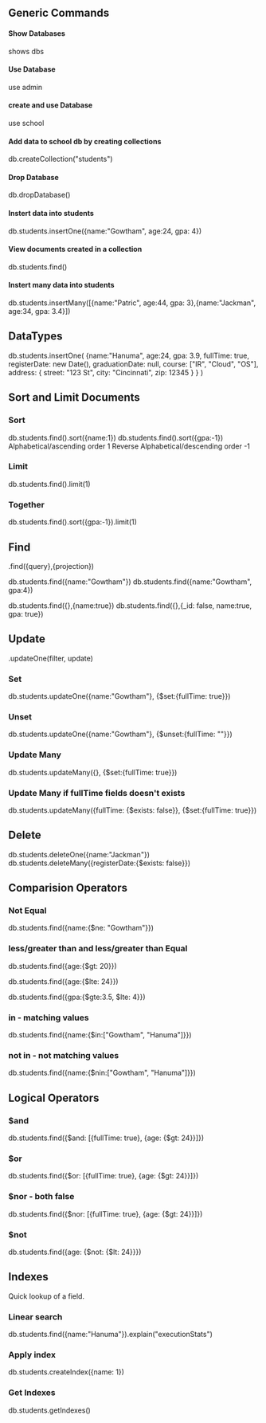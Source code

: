 ## Generic Commands

#### Show Databases
shows dbs

#### Use Database
use admin

#### create and use Database
use school

#### Add data to school db by creating collections
db.createCollection("students")

#### Drop Database
db.dropDatabase()

#### Instert data into students
db.students.insertOne({name:"Gowtham", age:24, gpa: 4})

#### View documents created in a collection
db.students.find()

#### Instert many data into students
db.students.insertMany([{name:"Patric", age:44, gpa: 3},{name:"Jackman", age:34, gpa: 3.4}])

## DataTypes
db.students.insertOne(
    {name:"Hanuma",
     age:24,
     gpa: 3.9,
     fullTime: true,
     registerDate: new Date(),
     graduationDate: null,
     course: ["IR", "Cloud", "OS"],
     address: {
        street: "123 St",
        city: "Cincinnati",
        zip: 12345
     }
    }
    )

## Sort and Limit Documents

### Sort
db.students.find().sort({name:1})
db.students.find().sort({gpa:-1})
Alphabetical/ascending order 1
Reverse Alphabetical/descending order -1

### Limit
db.students.find().limit(1)

### Together
db.students.find().sort({gpa:-1}).limit(1)

## Find
.find({query},{projection})

db.students.find({name:"Gowtham"})
db.students.find({name:"Gowtham", gpa:4})

db.students.find({},{name:true})
db.students.find({},{_id: false, name:true, gpa: true})

## Update
.updateOne(filter, update)

### Set
db.students.updateOne({name:"Gowtham"}, {$set:{fullTime: true}})

### Unset
db.students.updateOne({name:"Gowtham"}, {$unset:{fullTime: ""}})

### Update Many
db.students.updateMany({}, {$set:{fullTime: true}})

### Update Many if fullTime fields doesn't exists
db.students.updateMany({fullTime: {$exists: false}}, {$set:{fullTime: true}})

## Delete
db.students.deleteOne({name:"Jackman"})
db.students.deleteMany({registerDate:{$exists: false}})

## Comparision Operators
### Not Equal
db.students.find({name:{$ne: "Gowtham"}})

### less/greater than and less/greater than Equal
db.students.find({age:{$gt: 20}})

db.students.find({age:{$lte: 24}})

db.students.find({gpa:{$gte:3.5, $lte: 4}})

### in - matching values
db.students.find({name:{$in:["Gowtham", "Hanuma"]}})

### not in - not matching values
db.students.find({name:{$nin:["Gowtham", "Hanuma"]}})


## Logical Operators
### $and
db.students.find({$and: [{fullTime: true}, {age: {$gt: 24}}]})

### $or
db.students.find({$or: [{fullTime: true}, {age: {$gt: 24}}]})

### $nor - both false
db.students.find({$nor: [{fullTime: true}, {age: {$gt: 24}}]})

### $not
db.students.find({age: {$not: {$lt: 24}}})

## Indexes
Quick lookup of a field.

### Linear search
db.students.find({name:"Hanuma"}).explain("executionStats")


### Apply index
db.students.createIndex({name: 1})

### Get Indexes
db.students.getIndexes()


